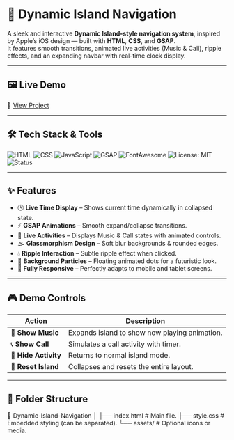 # 🌊 Dynamic Island Navigation

A sleek and interactive **Dynamic Island-style navigation system**, inspired by Apple’s iOS design — built with **HTML**, **CSS**, and **GSAP**.  
It features smooth transitions, animated live activities (Music & Call), ripple effects, and an expanding navbar with real-time clock display.

---

## 🖼️ Live Demo  
🔗 [View Project](https://sarangnayak.github.io/Dynamic-Island-Navigation)

---

## 🛠️ Tech Stack & Tools  

![HTML](https://img.shields.io/badge/HTML-5-orange?logo=html5)
![CSS](https://img.shields.io/badge/CSS-3-blue?logo=css3)
![JavaScript](https://img.shields.io/badge/JavaScript-ES6-yellow?logo=javascript)
![GSAP](https://img.shields.io/badge/GSAP-3.12-green?logo=greensock)
![FontAwesome](https://img.shields.io/badge/Font_Awesome-Icons-blueviolet?logo=fontawesome)
![License: MIT](https://img.shields.io/badge/License-MIT-yellow.svg)
![Status](https://img.shields.io/badge/Status-Active-brightgreen)

---

## ✨ Features  

- 🕓 **Live Time Display** – Shows current time dynamically in collapsed state.  
- ⚡ **GSAP Animations** – Smooth expand/collapse transitions.  
- 🎵 **Live Activities** – Displays Music & Call states with animated controls.  
- 🌫️ **Glassmorphism Design** – Soft blur backgrounds & rounded edges.  
- 💧 **Ripple Interaction** – Subtle ripple effect when clicked.  
- 💫 **Background Particles** – Floating animated dots for a futuristic look.  
- 📱 **Fully Responsive** – Perfectly adapts to mobile and tablet screens.  

---

## 🎮 Demo Controls  

| Action | Description |
|--------|--------------|
| 🎵 **Show Music** | Expands island to show now playing animation. |
| 📞 **Show Call** | Simulates a call activity with timer. |
| 🧹 **Hide Activity** | Returns to normal island mode. |
| 🔄 **Reset Island** | Collapses and resets the entire layout. |

---

## 📂 Folder Structure  
📁 Dynamic-Island-Navigation
│
├── index.html        # Main file.
├── style.css         # Embedded styling (can be separated).
└── assets/           # Optional icons or media.
